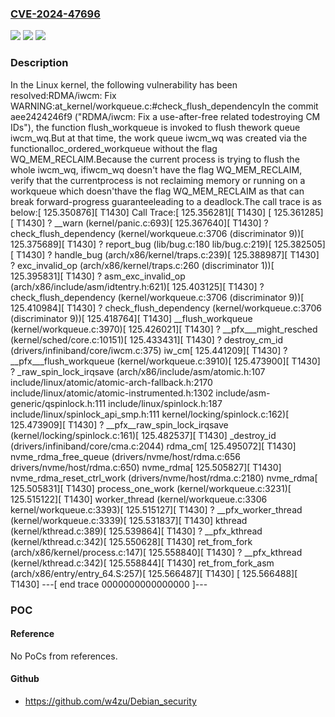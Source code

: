 ### [CVE-2024-47696](https://cve.mitre.org/cgi-bin/cvename.cgi?name=CVE-2024-47696)
![](https://img.shields.io/static/v1?label=Product&message=Linux&color=blue)
![](https://img.shields.io/static/v1?label=Version&message=d91d253c87fd%3C%20da2708a19f45%20&color=brighgreen)
![](https://img.shields.io/static/v1?label=Vulnerability&message=n%2Fa&color=brighgreen)

### Description

In the Linux kernel, the following vulnerability has been resolved:RDMA/iwcm: Fix WARNING:at_kernel/workqueue.c:#check_flush_dependencyIn the commit aee2424246f9 ("RDMA/iwcm: Fix a use-after-free related todestroying CM IDs"), the function flush_workqueue is invoked to flush thework queue iwcm_wq.But at that time, the work queue iwcm_wq was created via the functionalloc_ordered_workqueue without the flag WQ_MEM_RECLAIM.Because the current process is trying to flush the whole iwcm_wq, ifiwcm_wq doesn't have the flag WQ_MEM_RECLAIM, verify that the currentprocess is not reclaiming memory or running on a workqueue which doesn'thave the flag WQ_MEM_RECLAIM as that can break forward-progress guaranteeleading to a deadlock.The call trace is as below:[  125.350876][ T1430] Call Trace:[  125.356281][ T1430]  <TASK>[ 125.361285][ T1430] ? __warn (kernel/panic.c:693)[ 125.367640][ T1430] ? check_flush_dependency (kernel/workqueue.c:3706 (discriminator 9))[ 125.375689][ T1430] ? report_bug (lib/bug.c:180 lib/bug.c:219)[ 125.382505][ T1430] ? handle_bug (arch/x86/kernel/traps.c:239)[ 125.388987][ T1430] ? exc_invalid_op (arch/x86/kernel/traps.c:260 (discriminator 1))[ 125.395831][ T1430] ? asm_exc_invalid_op (arch/x86/include/asm/idtentry.h:621)[ 125.403125][ T1430] ? check_flush_dependency (kernel/workqueue.c:3706 (discriminator 9))[ 125.410984][ T1430] ? check_flush_dependency (kernel/workqueue.c:3706 (discriminator 9))[ 125.418764][ T1430] __flush_workqueue (kernel/workqueue.c:3970)[ 125.426021][ T1430] ? __pfx___might_resched (kernel/sched/core.c:10151)[ 125.433431][ T1430] ? destroy_cm_id (drivers/infiniband/core/iwcm.c:375) iw_cm[ 125.441209][ T1430] ? __pfx___flush_workqueue (kernel/workqueue.c:3910)[ 125.473900][ T1430] ? _raw_spin_lock_irqsave (arch/x86/include/asm/atomic.h:107 include/linux/atomic/atomic-arch-fallback.h:2170 include/linux/atomic/atomic-instrumented.h:1302 include/asm-generic/qspinlock.h:111 include/linux/spinlock.h:187 include/linux/spinlock_api_smp.h:111 kernel/locking/spinlock.c:162)[ 125.473909][ T1430] ? __pfx__raw_spin_lock_irqsave (kernel/locking/spinlock.c:161)[ 125.482537][ T1430] _destroy_id (drivers/infiniband/core/cma.c:2044) rdma_cm[ 125.495072][ T1430] nvme_rdma_free_queue (drivers/nvme/host/rdma.c:656 drivers/nvme/host/rdma.c:650) nvme_rdma[ 125.505827][ T1430] nvme_rdma_reset_ctrl_work (drivers/nvme/host/rdma.c:2180) nvme_rdma[ 125.505831][ T1430] process_one_work (kernel/workqueue.c:3231)[ 125.515122][ T1430] worker_thread (kernel/workqueue.c:3306 kernel/workqueue.c:3393)[ 125.515127][ T1430] ? __pfx_worker_thread (kernel/workqueue.c:3339)[ 125.531837][ T1430] kthread (kernel/kthread.c:389)[ 125.539864][ T1430] ? __pfx_kthread (kernel/kthread.c:342)[ 125.550628][ T1430] ret_from_fork (arch/x86/kernel/process.c:147)[ 125.558840][ T1430] ? __pfx_kthread (kernel/kthread.c:342)[ 125.558844][ T1430] ret_from_fork_asm (arch/x86/entry/entry_64.S:257)[  125.566487][ T1430]  </TASK>[  125.566488][ T1430] ---[ end trace 0000000000000000 ]---

### POC

#### Reference
No PoCs from references.

#### Github
- https://github.com/w4zu/Debian_security

